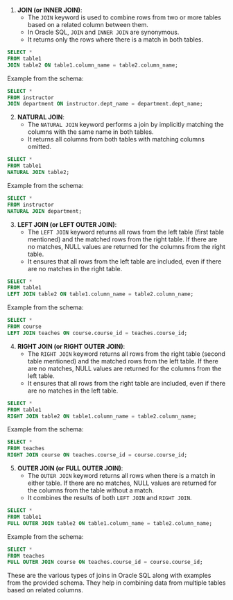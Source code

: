 1. **JOIN (or INNER JOIN)**:
   - The `JOIN` keyword is used to combine rows from two or more tables based on a related column between them.
   - In Oracle SQL, `JOIN` and `INNER JOIN` are synonymous.
   - It returns only the rows where there is a match in both tables.

```sql
SELECT *
FROM table1
JOIN table2 ON table1.column_name = table2.column_name;
```

Example from the schema:

```sql
SELECT *
FROM instructor
JOIN department ON instructor.dept_name = department.dept_name;
```

2. **NATURAL JOIN**:
   - The `NATURAL JOIN` keyword performs a join by implicitly matching the columns with the same name in both tables.
   - It returns all columns from both tables with matching columns omitted.

```sql
SELECT *
FROM table1
NATURAL JOIN table2;
```

Example from the schema:

```sql
SELECT *
FROM instructor
NATURAL JOIN department;
```

3. **LEFT JOIN (or LEFT OUTER JOIN)**:
   - The `LEFT JOIN` keyword returns all rows from the left table (first table mentioned) and the matched rows from the right table. If there are no matches, NULL values are returned for the columns from the right table.
   - It ensures that all rows from the left table are included, even if there are no matches in the right table.

```sql
SELECT *
FROM table1
LEFT JOIN table2 ON table1.column_name = table2.column_name;
```

Example from the schema:

```sql
SELECT *
FROM course
LEFT JOIN teaches ON course.course_id = teaches.course_id;
```

4. **RIGHT JOIN (or RIGHT OUTER JOIN)**:
   - The `RIGHT JOIN` keyword returns all rows from the right table (second table mentioned) and the matched rows from the left table. If there are no matches, NULL values are returned for the columns from the left table.
   - It ensures that all rows from the right table are included, even if there are no matches in the left table.

```sql
SELECT *
FROM table1
RIGHT JOIN table2 ON table1.column_name = table2.column_name;
```

Example from the schema:

```sql
SELECT *
FROM teaches
RIGHT JOIN course ON teaches.course_id = course.course_id;
```

5. **OUTER JOIN (or FULL OUTER JOIN)**:
   - The `OUTER JOIN` keyword returns all rows when there is a match in either table. If there are no matches, NULL values are returned for the columns from the table without a match.
   - It combines the results of both `LEFT JOIN` and `RIGHT JOIN`.

```sql
SELECT *
FROM table1
FULL OUTER JOIN table2 ON table1.column_name = table2.column_name;
```

Example from the schema:

```sql
SELECT *
FROM teaches
FULL OUTER JOIN course ON teaches.course_id = course.course_id;
```

These are the various types of joins in Oracle SQL along with examples from the provided schema. They help in combining data from multiple tables based on related columns.
